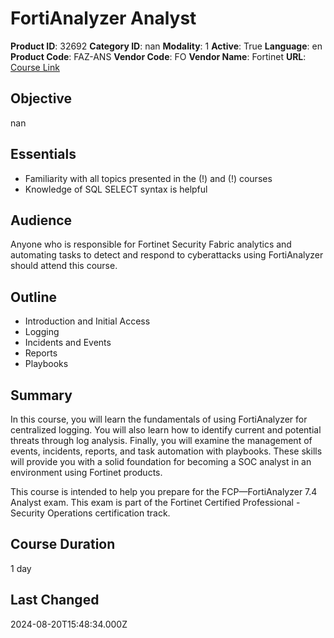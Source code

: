 # FortiAnalyzer Analyst

**Product ID**: 32692
**Category ID**: nan
**Modality**: 1
**Active**: True
**Language**: en
**Product Code**: FAZ-ANS
**Vendor Code**: FO
**Vendor Name**: Fortinet
**URL**: [Course Link](https://www.fastlaneus.com/course/fortinet-faz-ans)

## Objective
nan

## Essentials
- Familiarity with all topics presented in the (!)  and (!)  courses
- Knowledge of SQL SELECT syntax is helpful

## Audience
Anyone who is responsible for Fortinet Security Fabric analytics and automating tasks to detect and respond to cyberattacks using FortiAnalyzer should attend this course.

## Outline
- Introduction and Initial Access
- Logging
- Incidents and Events
- Reports
- Playbooks

## Summary
In this course, you will learn the fundamentals of using FortiAnalyzer for centralized logging. You will also learn how to identify current and potential threats through log analysis. Finally, you will examine the management of events, incidents, reports, and task automation with playbooks. These skills will provide you with a solid foundation for becoming a SOC analyst in an environment using Fortinet products.

This course is intended to help you prepare for the FCP—FortiAnalyzer 7.4 Analyst exam. This exam is part of the Fortinet Certified Professional - Security Operations certification track.

## Course Duration
1 day

## Last Changed
2024-08-20T15:48:34.000Z
